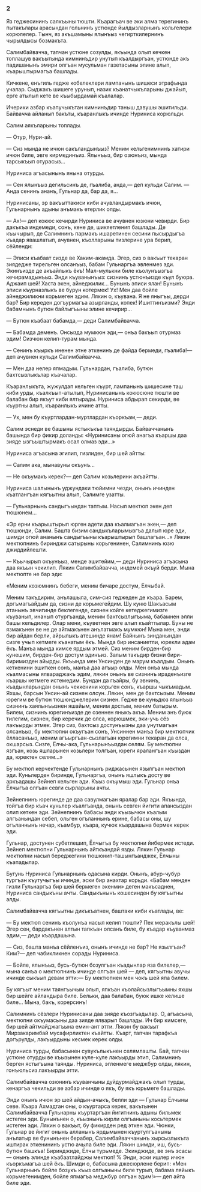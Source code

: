 ### 2

Яз геджесининъ салкъыны тюшти.
Къарагъач ве эки алма терегининъ пытакълары арасындан гольнинъ устюнде йылдызларнынъ кольгелери корюлелер.
Тынч, яз акъшамыны ялынъыз чегирткилернинъ чырылдысы бозмакъта.

Салимбайвачча, тапчан устюне созулды, якъында олып кечкен топлашув вакъытында кимнинъдир унутып къалдыргъан, устюнде акъ падишанынъ эмири олгъан мусульман газетасыны элине алып, къарыштырмагъа башлады.

Кичкене, енъгиль гедже кобелеклери лампанынъ шишеси этрафында учалар.
Сыджакъ шишеге урунып, назик къанатчыкъларыны джайып, ерге атылып кете ве къыбырдамай къалалар.

Ичерики азбар къапучыкътан кимнинъдир таныш давушы эшитильди.
Байвачча айланып бакъты, къаранлыкъ ичинде Нуриниса корюльди.

Салим аякъларыны топлады.

— Отур, Нури-ай.

— Сиз мында не ичюн сакъландынъыз?
Меним кельгенимнинъ хатири ичюн биле, эвге кирмединъиз.
Ялынъыз, бир озюнъиз, мында тарсыкъып отурасыз...

Нуриниса агъасынынъ янына отурды.

— Сен ялынъыз дегильсинъ де, гъалиба, анда,— деп кульди Салим.
— Анда сенинъ ананъ, Гульнар да, бар да, я...

Нуринисаны, эр вакъыттакиси киби ачувландырмакъ ичюн, Гульнарнынъ адыны анъмакъ етерлик олды.

— Ах!— деп кокюс кечирди Нуриниса ве ачувнен юзюни чевирди.
Бир дакъкъа индемеди, сонъ, кене де, шикяетленип башлады.
Де къычырып, де Салимнинъ пармакъ ишаретинен сесини пысырдыгъа къадар явашлатып, ачувнен, къолларыны тизлерине ура берип, сёйленди:

— Эписи къабаат сизде ве Хаким-акамда.
Эгер, сиз о вакъыт текаран зиядедже тирельген олсанъыз, бабам Гульнаргъа эвленмез эди.
Экинъизде де акъайлыкъ ёкъ!
Мал-мулькни биле къолунъызгъа кечирамадынъыз.
Энди къуванынъыз: сизнинъ устюнъизде къул буюра.
Аджаип шей!
Хаста экен, айнеджилик...
Бунынъ эписи ялан!
Бунынъ эписи къурназлыкъ ве бурун котермек!
Ух!
Мен даа бойле айнеджиликни корьмеген эдим.
Лякин о, къувана.
Я не яныгъы, дерди бар?
Бир кереден догъурмагъа азырланды, копек!
Ишиттинъизми?
Энди бабамнынъ бутюн байлыгъыны элине кечирир...

— Бутюн къабаат бабамда,— деди Салимбайвачча.

— Бабамда деменъ.
Онсызда мумкюн эди,— онъа бакъып отурмаз эдим!
Сизчюн келип-турам мында.

— Сенинъ къыркъ иненен этне эткенинъ де файда бермеди, гъалиба!— деп ачувнен кульди Салимбайвачча.

— Мен даа нелер япмадым.
Гульнардан, гъалиба, бутюн бахтсызлыкълар къачалар.

Къаранлыкъта, жужулдап кельген къурт, лампанынъ шишесине таш киби урды, къалкъып-атылып, Нуринисанынъ кокюсюне тюшти ве балабан бир якъут киби ялтырады.
Нуриниса абдырап секирди, ве къуртны алып, къаранлыкъ ичине атты.

— Ух, мен бу къуртлардан-муртлардан къоркъам,— деди.

Салим эснеди ве башыны ястыкъкъа таяндырды.
Байваччанынъ башында бир фикир доланды:
«Нуринисаны огюй анагъа къаршы даа зияде ызгъыштырмакъ осал олмаз эди...»

Нуриниса агъасына эгилип, гизлиден, бир шей айтты:

— Салим ака, мынавуны окъунъ…

— Не окъумакъ керек?— деп Салим козьлерини акъайтты.

Нуриниса шалынынъ уджундаки тюйимни чезди, онынъ ичинден къатлангъан кягъытны алып, Салимге узатты.

— Гульнарнынъ сандыгъындан таптым.
Насыл мектюп экен деп тюшюнем...

«Эр ерни къарыштырып юрген адети даа къалмагъан экен,— деп тюшюнди, Салим.
Башта бизим сандыкъларымызгъа далып юре эди, шимди огюй ананынъ сандыгъыны къарыштырып башлагъан...»
Лякин мектюпнинъ биринджи сатырыны корьгенинен, Салимнинъ юзю джиддийлешти.

— Къычырып окъунъыз, менде эшитейим,— деди Нуриниса агъасына даа якъын чекилип.
Лякин Салимбайвачча, индемей окъуй берди.
Мына мектюпте не бар эди:

«Меним козюмнинъ бебеги, меним бичаре достум, Елчыбай.

Меним такъдирим, анълашыла, сим-сия геджеден де къара.
Барем, догъмагъайдым да, сизни де корьмегейдим.
Шу куню Шакъасым атанынъ эвчигинде беклегенде, сизнен койге кетеджегимизге къуванып, инанып отургъанда, меним бахтсызлыгъыма, бабамнен элли башы кельдилер.
Олар мени, къуветнен эвге алып къайттылар.
Буны не язмакънен ве не де айтмакънен анълатмакъ мумкюн!
Мына мен, энди бир айдан берли, айрылыкъ атешинде янам!
Байнынъ зинданындан сизге учып кетмеге къанатым ёкъ.
Мында бир инсаниетли, юрекли адам ёкъ.
Манъа мында кимсе ярдым этмей.
Сиз меним бирден-бир кунешим, бирден-бир достум эдинъиз.
Залым такъдир бизни бири-биримизден айырды.
Якъында мен Унсинден де марум къалдым.
Онынъ кеткенини эшиткен сонъ, манъа даа агъыр олды.
Мен онъа мында къалмасыны ялвараджакъ эдим, лякин онынъ ве сизнинъ ираденъизге къаршы кетмеге истемедим.
Бундан да гъайры, бу эвнинъ, къадынларындан онынъ чеккенини корьген сонъ, къаршы чыкъмадым.
Яхшы, барсын Унсин-ай сизнен олсун.
Лякин, мен де бахтсызым.
Меним юрегим ве бутюн тюшюнджелерим сизнен.
Гедже ве куньдюз ялынъыз сизнинъ хаялынъызнен яшайым, меним достым, меним батырым.
Билем, сизнинъ юрегинъизде де озеннен яныкъ акъа.
Меним энъ буюк тилегим, сизнен, бир керечик де олса, корюшмек, эки-учь сёз лакъырды этмек.
Эгер сиз, бахтсыз достунъызны даа унутмагъан олсанъыз, бу мектюпни окъугъан сонъ, Унсиннен манъа бир мектюпчик ёлласанъыз, меним агъыргъан-сызлагъан юрегимни текаран да олса, охшарсыз.
Сизге, Ёлчы-ака, Гульнарынъыздан селям.
Бу мектюпни язгъан, козь яшларынен козьлери толгъан, юреги яралангъан къыздан да, юректен селям...»

Бу мектюп керчектенде Гульнарнынъ риджасынен язылгъан мектюп эди.
Куньлерден биринде, Гульнаргъа, онынъ яшлыкъ досту ве аркъадашы Зейнеп кельген эди.
Къыз окъумыш эди.
Гульнар онъа Ёлчыгъа олгъан севги сырларыны ачты.

Зейнепнинъ юрегинде де даа савулмагъан яралар бар эди.
Якъында, тойгъа бир къач куньлер къалгъанда, онынъ севген йигити апансыздан олип кеткен эди.
Зейнепнинъ бабасы энди къызычюн къалым алгъанындан себеп, ольген огъланнынъ ерине, бабасы оны, шу огъланнынъ нечар, къамбур, къара, кучюк къардашына бермек керек эди.

Гульнар, достунен субетлешип, Ёлчыгъа бу мектюпни йибермек истеди.
Зейнеп мектюпни Гульнарнынъ айткъандай язды.
Лякин Гульнар мектюпни насыл береджегини тюшюнип-ташынгъанджек, Ёлчыны къападылар.

Бугунь Нуриниса Гульнарнынъ одасына кирди.
Онынъ, абур-чубур тургъан къутучыгъы ичинде, эски бир анахтар корьди.
«Бабам менден гизли Гульнаргъа бир шей бермеген экенми» деген макъсаднен, Нуриниса сандыкъны ачты.
Сандыкънынъ кошесинден бу кягъытны алды.

Салимбайвачча кягъытны дикъкъатнен, баштаки киби къатлады, ве:

— Бу мектюп сенинъ къолунъа насыл келип тюшти?
Пек меракълы шей!
Эгер сен, бардакънен алтын тапкъан олсанъ биле, бу къадар къуванмаз эдим,— деди къардашына.

— Сиз, башта манъа сёйленъиз, онынъ ичинде не бар?
Не язылгъан?
Ким?— деп чабикликнен сорады Нуриниса.

— Бойле, ялынъыз, бусь-бутюн бозулгъан къадынлар яза билелер,— мына санъа о мектюпнинъ ичинде олгъан шей — деп, кягъытны авучы ичинде сыкъып девам этти:— Бу мектюпнен мен чокъ шей япа билем.

Бу кягъыт меним таянгъычым олып, япкъан къолайсызлыгъымны яхшы бир шейге айландыра биле.
Бельки, даа балабан, буюк ишке келише биле...
Мына, бакъ, корерсинъ!

Салимнинъ сёзлери Нуринисаны даа зияде къозгъадылар.
О, агъасына, мектюпни окъумасыны даа зияде ялварып башлады.
Ич бир кимсеге, бир шей айтмайджагъына емин-ант этти.
Лякин бу вакъыт Мирзакаримбай мусафирликтен къайтты.
Къарт, тапчан тарафкъа догърулды, лакъырдыны кесмек керек олды.

Нуриниса турды, бабасынен сувукълыкънен селямлашты.
Бай, тапчан устюне отурды ве къызынен куле-куле лакъырды этип, Салимнинъ берген ястыгъына таянды.
Нуриниса, эгленмеге меджбур олды, лякин, гонъюльсиз лакъырды этти.

Салимбайвачча озюнинъ къуванчыны дуйдурмайджакъ олып турды, кенаргъа чекильди ве азбар ичинде о якъ, бу якъ юрьмеге башлады.

Энди онынъ ичюн эр шей айдын-ачыкъ, белли эди — Гульнар Ёлчыны севе.
Къара Ахмадтан оны, о къуртарса керек, вакътынен Салимбайвачча Гульнарны къуртаргъан йигитнинъ адыны бильмек истеген эди.
Бунынънен о, къызнынъ кирли олгъаныны косьтермек истеген эди.
Лякин о вакъыт, бу фикирден ред эткен эди.
Чюнки, Гульнар ве йигит онынъ алланынъ ярдымынен къуртулгъаныны анълатыр ве бунынънен берабер, Салимбайваччанынъ хырсызлыкъта иштирак эткенининъ устю ачыла биле эди.
Лякин шимди, иш, бусь-бутюн башкъа!
Биринджиде, Ёлчы турьмеде.
Экинджиде, ве энъ эсасы — онынъ элинде къабаатлайджы мектюп!
% Энди, эски ишлер ичюн къоркъмагъа шей ёкъ.
Шимди о, бабасына джесюрлене берип:
«Мен Гульнарнынъ бойле бозукъ къыз олгъаныны биле турып, бабама ляйыкъ корьмегенимден, бойле япмагъа меджбур олгъан эдим!»— деп айта биле эди.
